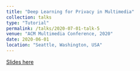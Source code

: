 ```yaml
---
title: "Deep Learning for Privacy in Multimedia" 
collection: talks
type: "Tutorial"
permalink: /talks/2020-07-01-talk-5
venue: "ACM Multimedia Conference, 2020"
date: 2020-06-01
location: "Seattle, Washington, USA"
---
```

[Slides here](http://cis.eecs.qmul.ac.uk/pdfs/2020.10.12__DeepLearningForPrivacyInMultimedia_Part2.pdf)
